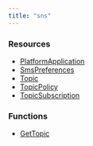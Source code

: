 ```yaml
---
title: "sns"
---
```


<!-- WARNING: this file was generated by the Pulumi Terraform Bridge (tfgen) Tool. -->
<!-- Do not edit by hand unless you're certain you know what you are doing! -->

<style>
  table td p { margin-top: 0; margin-bottom: 0; }
</style>

<h3>Resources</h3>
<ul class="api">
    <li><a href="platformapplication"><span class="symbol resource"></span>PlatformApplication</a></li>
    <li><a href="smspreferences"><span class="symbol resource"></span>SmsPreferences</a></li>
    <li><a href="topic"><span class="symbol resource"></span>Topic</a></li>
    <li><a href="topicpolicy"><span class="symbol resource"></span>TopicPolicy</a></li>
    <li><a href="topicsubscription"><span class="symbol resource"></span>TopicSubscription</a></li>
</ul>

<h3>Functions</h3>
<ul class="api">
    <li><a href="gettopic"><span class="symbol datasource"></span>GetTopic</a></li>
</ul>

